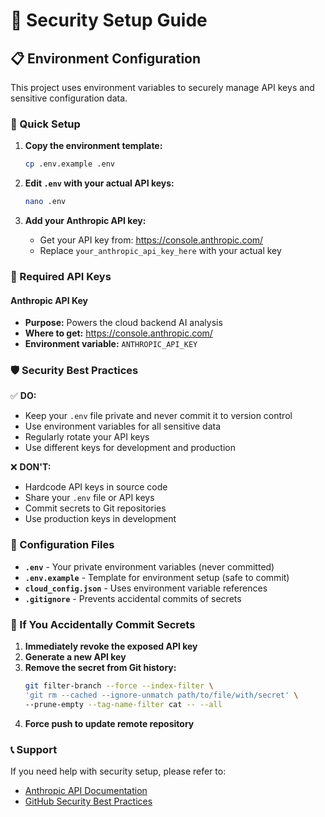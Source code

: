 # 🔐 Security Setup Guide

## 📋 Environment Configuration

This project uses environment variables to securely manage API keys and sensitive configuration data.

### 🚀 Quick Setup

1. **Copy the environment template:**
   ```bash
   cp .env.example .env
   ```

2. **Edit `.env` with your actual API keys:**
   ```bash
   nano .env
   ```

3. **Add your Anthropic API key:**
   - Get your API key from: https://console.anthropic.com/
   - Replace `your_anthropic_api_key_here` with your actual key

### 🔑 Required API Keys

#### Anthropic API Key
- **Purpose:** Powers the cloud backend AI analysis
- **Where to get:** https://console.anthropic.com/
- **Environment variable:** `ANTHROPIC_API_KEY`

### 🛡️ Security Best Practices

✅ **DO:**
- Keep your `.env` file private and never commit it to version control
- Use environment variables for all sensitive data
- Regularly rotate your API keys
- Use different keys for development and production

❌ **DON'T:**
- Hardcode API keys in source code
- Share your `.env` file or API keys
- Commit secrets to Git repositories
- Use production keys in development

### 🔧 Configuration Files

- **`.env`** - Your private environment variables (never committed)
- **`.env.example`** - Template for environment setup (safe to commit)
- **`cloud_config.json`** - Uses environment variable references
- **`.gitignore`** - Prevents accidental commits of secrets

### 🚨 If You Accidentally Commit Secrets

1. **Immediately revoke the exposed API key**
2. **Generate a new API key**
3. **Remove the secret from Git history:**
   ```bash
   git filter-branch --force --index-filter \
   'git rm --cached --ignore-unmatch path/to/file/with/secret' \
   --prune-empty --tag-name-filter cat -- --all
   ```
4. **Force push to update remote repository**

### 📞 Support

If you need help with security setup, please refer to:
- [Anthropic API Documentation](https://docs.anthropic.com/)
- [GitHub Security Best Practices](https://docs.github.com/en/code-security)
